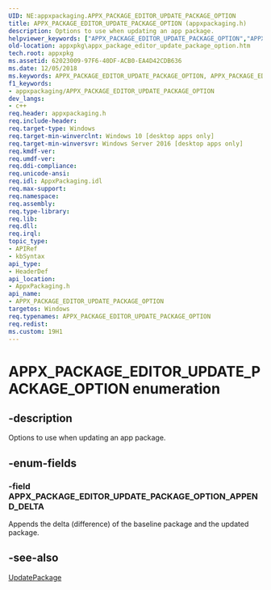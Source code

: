 ```yaml
---
UID: NE:appxpackaging.APPX_PACKAGE_EDITOR_UPDATE_PACKAGE_OPTION
title: APPX_PACKAGE_EDITOR_UPDATE_PACKAGE_OPTION (appxpackaging.h)
description: Options to use when updating an app package.
helpviewer_keywords: ["APPX_PACKAGE_EDITOR_UPDATE_PACKAGE_OPTION","APPX_PACKAGE_EDITOR_UPDATE_PACKAGE_OPTION enumeration [App packaging and management]","APPX_PACKAGE_EDITOR_UPDATE_PACKAGE_OPTION_APPEND_DELTA","appxpackaging/APPX_PACKAGE_EDITOR_UPDATE_PACKAGE_OPTION","appxpackaging/APPX_PACKAGE_EDITOR_UPDATE_PACKAGE_OPTION_APPEND_DELTA","appxpkg.appx_package_editor_update_package_option"]
old-location: appxpkg\appx_package_editor_update_package_option.htm
tech.root: appxpkg
ms.assetid: 62023009-97F6-40DF-ACB0-EA4D42CDB636
ms.date: 12/05/2018
ms.keywords: APPX_PACKAGE_EDITOR_UPDATE_PACKAGE_OPTION, APPX_PACKAGE_EDITOR_UPDATE_PACKAGE_OPTION enumeration [App packaging and management], APPX_PACKAGE_EDITOR_UPDATE_PACKAGE_OPTION_APPEND_DELTA, appxpackaging/APPX_PACKAGE_EDITOR_UPDATE_PACKAGE_OPTION, appxpackaging/APPX_PACKAGE_EDITOR_UPDATE_PACKAGE_OPTION_APPEND_DELTA, appxpkg.appx_package_editor_update_package_option
f1_keywords:
- appxpackaging/APPX_PACKAGE_EDITOR_UPDATE_PACKAGE_OPTION
dev_langs:
- c++
req.header: appxpackaging.h
req.include-header: 
req.target-type: Windows
req.target-min-winverclnt: Windows 10 [desktop apps only]
req.target-min-winversvr: Windows Server 2016 [desktop apps only]
req.kmdf-ver: 
req.umdf-ver: 
req.ddi-compliance: 
req.unicode-ansi: 
req.idl: AppxPackaging.idl
req.max-support: 
req.namespace: 
req.assembly: 
req.type-library: 
req.lib: 
req.dll: 
req.irql: 
topic_type:
- APIRef
- kbSyntax
api_type:
- HeaderDef
api_location:
- AppxPackaging.h
api_name:
- APPX_PACKAGE_EDITOR_UPDATE_PACKAGE_OPTION
targetos: Windows
req.typenames: APPX_PACKAGE_EDITOR_UPDATE_PACKAGE_OPTION
req.redist: 
ms.custom: 19H1
---
```


# APPX_PACKAGE_EDITOR_UPDATE_PACKAGE_OPTION enumeration


## -description


Options to use when updating an app package.


## -enum-fields




### -field APPX_PACKAGE_EDITOR_UPDATE_PACKAGE_OPTION_APPEND_DELTA

Appends the delta (difference) of the baseline package and the updated package.


## -see-also




<a href="https://docs.microsoft.com/windows/desktop/api/appxpackaging/nf-appxpackaging-iappxpackageeditor-updatepackage">UpdatePackage</a>
 

 

